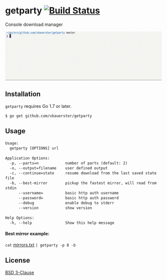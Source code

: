 # getparty [![Build Status](https://travis-ci.org/vbauerster/getparty.svg?branch=master)](https://travis-ci.org/vbauerster/getparty)

Console download manager

![showcase](showcase.gif)

## Installation
`getparty` requires Go 1.7 or later.
```
$ go get github.com/vbauerster/getparty
```

## Usage

```
Usage:
  getparty [OPTIONS] url

Application Options:
  -p, --parts=n            number of parts (default: 2)
  -o, --output=filename    user defined output
  -c, --continue=state     resume download from the last saved state file
  -b, --best-mirror        pickup the fastest mirror, will read from stdin
      --username=          basic http auth username
      --password=          basic http auth password
      --debug              enable debug to stderr
      --version            show version

Help Options:
  -h, --help               Show this help message
```

#### Best mirror example:

`cat` [mirrors.txt](https://github.com/vbauerster/getparty/blob/master/mirrors.txt) `| getparty -p 8 -b`

## License

[BSD 3-Clause](https://opensource.org/licenses/BSD-3-Clause)
